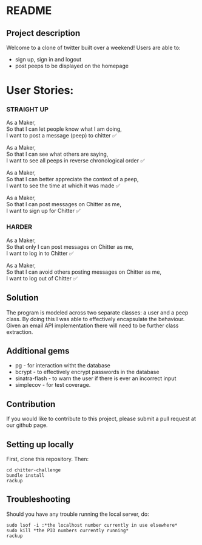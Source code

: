 # README 

## Project description

Welcome to a clone of twitter built over a weekend! Users are able to:
- sign up, sign in and logout
- post peeps to be displayed on the homepage

# User Stories:

### STRAIGHT UP

As a Maker,   
So that I can let people know what I am doing,   
I want to post a message (peep) to chitter ✅

As a Maker,   
So that I can see what others are saying,    
I want to see all peeps in reverse chronological order ✅

As a Maker,   
So that I can better appreciate the context of a peep,   
I want to see the time at which it was made ✅

As a Maker,   
So that I can post messages on Chitter as me,   
I want to sign up for Chitter ✅

### HARDER

As a Maker,   
So that only I can post messages on Chitter as me,   
I want to log in to Chitter ✅

As a Maker,   
So that I can avoid others posting messages on Chitter as me,   
I want to log out of Chitter ✅

## Solution

The program is modeled across two separate classes: a user and a peep class. By doing this I was able to effectively encapsulate the behaviour. Given an email API implementation there will need to be further class extraction.

## Additional gems

- pg - for interaction witht the database
- bcrypt - to effectively encrypt passwords in the database
- sinatra-flash - to warn the user if there is ever an incorrect input
- simplecov - for test coverage.

## Contribution

If you would like to contribute to this project, please submit a pull request at our github page.

## Setting up locally

First, clone this repository. Then:
```console
cd chitter-challenge
bundle install
rackup
```

## Troubleshooting

Should you have any trouble running the local server, do:
```console
sudo lsof -i :*the localhost number currently in use elsewhere*
sudo kill *the PID numbers currently running*
rackup
```
